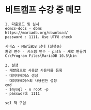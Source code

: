 # 비트캠프 수강 중 메모
    1. 다운로드 및 설치
    eomcs-docs - dbms
    https://mariadb.org/download/
    password : 1111. Use UTF8 check

    서비스 - MariaDB 상태 (실행중)
    환경 변수 - 시스템 변수 - path - 새로 만들기
    C:\Program Files\MariaDB 10.5\bin

    2. 설정 
    - 개발용으로 사용할 사용자를 등록
    - 데이터베이스 생성
    - 데이터베이스의 사용권한 설정
    cmd
    - $mysql - u root -p
    - password: 1111

    sql 책 구입